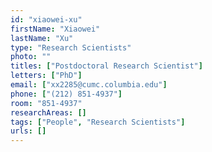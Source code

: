 ```yaml
---
id: "xiaowei-xu"
firstName: "Xiaowei"
lastName: "Xu"
type: "Research Scientists"
photo: ""
titles: ["Postdoctoral Research Scientist"]
letters: ["PhD"]
email: ["xx2285@cumc.columbia.edu"]
phone: ["(212) 851-4937"]
room: "851-4937"
researchAreas: []
tags: ["People", "Research Scientists"]
urls: []
---
```

